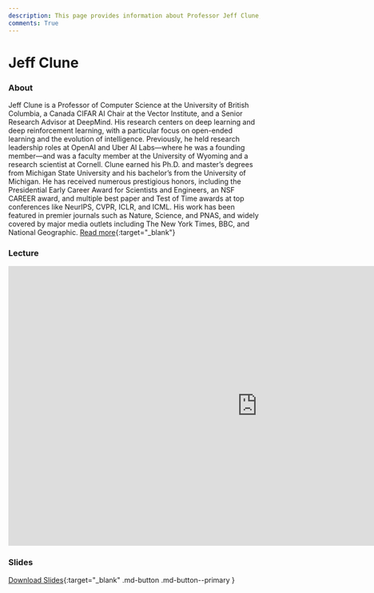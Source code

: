 ```yaml
---
description: This page provides information about Professor Jeff Clune, his contributions to reinforcement learning, and details about his talk, including its recoding and slides.
comments: True
---
```


# Jeff Clune

### About

Jeff Clune is a Professor of Computer Science at the University of British Columbia, a Canada CIFAR AI Chair at the Vector Institute, and a Senior Research Advisor at DeepMind. His research centers on deep learning and deep reinforcement learning, with a particular focus on open-ended learning and the evolution of intelligence. Previously, he held research leadership roles at OpenAI and Uber AI Labs—where he was a founding member—and was a faculty member at the University of Wyoming and a research scientist at Cornell. Clune earned his Ph.D. and master’s degrees from Michigan State University and his bachelor’s from the University of Michigan. He has received numerous prestigious honors, including the Presidential Early Career Award for Scientists and Engineers, an NSF CAREER award, and multiple best paper and Test of Time awards at top conferences like NeurIPS, CVPR, ICLR, and ICML. His work has been featured in premier journals such as Nature, Science, and PNAS, and widely covered by major media outlets including The New York Times, BBC, and National Geographic. [Read more](http://jeffclune.com){:target="_blank"}

### Lecture

<iframe width="996" height="560" src="https://www.youtube.com/embed/tP5AB5GgZAE" title="YouTube video player" frameborder="0" allow="accelerometer; autoplay; clipboard-write; encrypted-media; gyroscope; picture-in-picture; web-share" referrerpolicy="strict-origin-when-cross-origin" allowfullscreen></iframe>

### Slides

<object class="pdf" 
        data="/assets/guests/jeff_clune.pdf"
        width="996"
        height="560">
</object>

[Download Slides](/assets/guests/jeff_clune.pdf){:target="_blank" .md-button .md-button--primary }